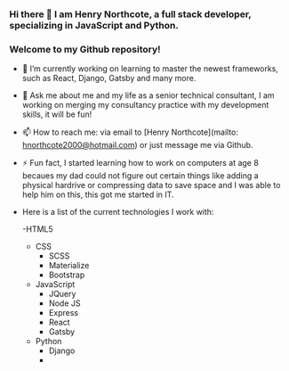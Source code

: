 ### Hi there 👋 I am Henry Northcote, a full stack developer, specializing in JavaScript and Python.
### Welcome to my Github repository!


- 🔭 I’m currently working on learning to master the newest frameworks, such as React, Django, Gatsby and many more. 

- 💬 Ask me about me and my life as a senior technical consultant, I am working on merging my consultancy practice with my development skills, it will be fun!
- 📫 How to reach me: via email to [Henry Northcote](mailto: hnorthcote2000@hotmail.com) or just message me via Github.
- ⚡ Fun fact, I started learning how to work on computers at age 8 becaues my dad could not figure out certain things like adding a physical hardrive or compressing data to save space and I was able to help him on this, this got me started in IT.

- Here is a list of the current technologies I work with:

  -HTML5
  - CSS
    * SCSS
    * Materialize
    * Bootstrap
  - JavaScript
    * JQuery
    * Node JS
    * Express
    * React
    * Gatsby
  - Python
    * Django
    * 
